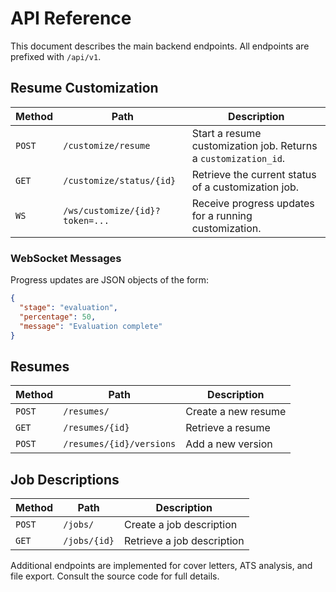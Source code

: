 # API Reference

This document describes the main backend endpoints. All endpoints are prefixed
with `/api/v1`.

## Resume Customization

| Method | Path | Description |
| --- | --- | --- |
| `POST` | `/customize/resume` | Start a resume customization job. Returns a `customization_id`. |
| `GET` | `/customize/status/{id}` | Retrieve the current status of a customization job. |
| `WS` | `/ws/customize/{id}?token=...` | Receive progress updates for a running customization. |

### WebSocket Messages

Progress updates are JSON objects of the form:

```json
{
  "stage": "evaluation",
  "percentage": 50,
  "message": "Evaluation complete"
}
```

## Resumes

| Method | Path | Description |
| --- | --- | --- |
| `POST` | `/resumes/` | Create a new resume |
| `GET` | `/resumes/{id}` | Retrieve a resume |
| `POST` | `/resumes/{id}/versions` | Add a new version |

## Job Descriptions

| Method | Path | Description |
| --- | --- | --- |
| `POST` | `/jobs/` | Create a job description |
| `GET` | `/jobs/{id}` | Retrieve a job description |

Additional endpoints are implemented for cover letters, ATS analysis, and file
export. Consult the source code for full details.

